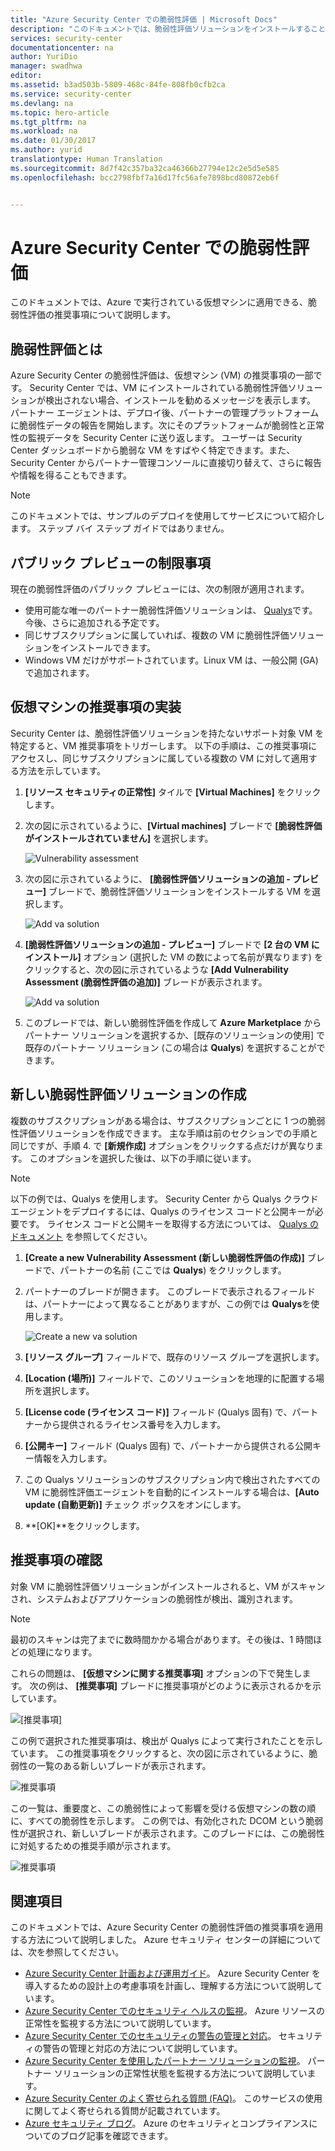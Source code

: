 ```yaml
---
title: "Azure Security Center での脆弱性評価 | Microsoft Docs"
description: "このドキュメントでは、脆弱性評価ソリューションをインストールすることによって仮想マシンを保護する、Azure Security Center での推奨事項について説明します。"
services: security-center
documentationcenter: na
author: YuriDio
manager: swadhwa
editor: 
ms.assetid: b3ad503b-5809-468c-84fe-808fb0cfb2ca
ms.service: security-center
ms.devlang: na
ms.topic: hero-article
ms.tgt_pltfrm: na
ms.workload: na
ms.date: 01/30/2017
ms.author: yurid
translationtype: Human Translation
ms.sourcegitcommit: 8d7f42c357ba32ca46366b27794e12c2e5d5e585
ms.openlocfilehash: bcc2798fbf7a16d17fc56afe7898bcd80872eb6f


---
```

# <a name="vulnerability-assessment-in-azure-security-center"></a>Azure Security Center での脆弱性評価
このドキュメントでは、Azure で実行されている仮想マシンに適用できる、脆弱性評価の推奨事項について説明します。

## <a name="what-is-vulnerability-assessment"></a>脆弱性評価とは
Azure Security Center の脆弱性評価は、仮想マシン (VM) の推奨事項の一部です。 Security Center では、VM にインストールされている脆弱性評価ソリューションが検出されない場合、インストールを勧めるメッセージを表示します。 パートナー エージェントは、デプロイ後、パートナーの管理プラットフォームに脆弱性データの報告を開始します。次にそのプラットフォームが脆弱性と正常性の監視データを Security Center に送り返します。 ユーザーは Security Center ダッシュボードから脆弱な VM をすばやく特定できます。また、Security Center からパートナー管理コンソールに直接切り替えて、さらに報告や情報を得ることもできます。

> [!NOTE]
> このドキュメントでは、サンプルのデプロイを使用してサービスについて紹介します。 ステップ バイ ステップ ガイドではありません。
>
>

## <a name="public-preview-limitations"></a>パブリック プレビューの制限事項
現在の脆弱性評価のパブリック プレビューには、次の制限が適用されます。

* 使用可能な唯一のパートナー脆弱性評価ソリューションは、 [Qualys](https://www.qualys.com/lp/azure)です。 今後、さらに追加される予定です。
* 同じサブスクリプションに属していれば、複数の VM に脆弱性評価ソリューションをインストールできます。
* Windows VM だけがサポートされています。Linux VM は、一般公開 (GA) で追加されます。

## <a name="implement-virtual-machine-recommendation"></a>仮想マシンの推奨事項の実装
Security Center は、脆弱性評価ソリューションを持たないサポート対象 VM を特定すると、VM 推奨事項をトリガーします。 以下の手順は、この推奨事項にアクセスし、同じサブスクリプションに属している複数の VM に対して適用する方法を示しています。

1. **[リソース セキュリティの正常性]** タイルで **[Virtual Machines]** をクリックします。
2. 次の図に示されているように、**[Virtual machines]** ブレードで **[脆弱性評価がインストールされていません]** を選択します。

    ![Vulnerability assessment](./media/security-center-vulnerability-assessment-recommendations/security-center-vulnerability-assessment-fig1.png)
3. 次の図に示されているように、 **[脆弱性評価ソリューションの追加 - プレビュー]** ブレードで、脆弱性評価ソリューションをインストールする VM を選択します。

    ![Add va solution](./media/security-center-vulnerability-assessment-recommendations/security-center-vulnerability-assessment-fig2.png)
4. **[脆弱性評価ソリューションの追加 - プレビュー]** ブレードで **[2 台の VM にインストール]** オプション (選択した VM の数によって名前が異なります) をクリックすると、次の図に示されているような **[Add Vulnerability Assessment (脆弱性評価の追加)]** ブレードが表示されます。

    ![Add va solution](./media/security-center-vulnerability-assessment-recommendations/security-center-vulnerability-assessment-fig3.png)
5. このブレードでは、新しい脆弱性評価を作成して **Azure Marketplace** からパートナー ソリューションを選択するか、[既存のソリューションの使用] で既存のパートナー ソリューション (この場合は **Qualys**) を選択することができます。

## <a name="create-a-new-vulnerability-assessment-solution"></a>新しい脆弱性評価ソリューションの作成
複数のサブスクリプションがある場合は、サブスクリプションごとに 1 つの脆弱性評価ソリューションを作成できます。 主な手順は前のセクションでの手順と同じですが、手順 4. で **[新規作成]** オプションをクリックする点だけが異なります。 このオプションを選択した後は、以下の手順に従います。

> [!NOTE]
> 以下の例では、Qualys を使用します。 Security Center から Qualys クラウド エージェントをデプロイするには、Qualys のライセンス コードと公開キーが必要です。 ライセンス コードと公開キーを取得する方法については、 [Qualys のドキュメント](https://community.qualys.com/docs/DOC-5823-deploying-qualys-cloud-agents-from-microsoft-azure-security-center) を参照してください。
>
>

1. **[Create a new Vulnerability Assessment (新しい脆弱性評価の作成)]** ブレードで、パートナーの名前 (ここでは **Qualys**) をクリックします。
2. パートナーのブレードが開きます。 このブレードで表示されるフィールドは、パートナーによって異なることがありますが、この例では **Qualys**を使用します。

    ![Create a new va solution](./media/security-center-vulnerability-assessment-recommendations/security-center-vulnerability-assessment-fig7-new2.png)
3. **[リソース グループ]** フィールドで、既存のリソース グループを選択します。
4. **[Location (場所)]** フィールドで、このソリューションを地理的に配置する場所を選択します。
5. **[License code (ライセンス コード)]** フィールド (Qualys 固有) で、パートナーから提供されるライセンス番号を入力します。
6. **[公開キー]** フィールド (Qualys 固有) で、パートナーから提供される公開キー情報を入力します。
7. この Qualys ソリューションのサブスクリプション内で検出されたすべての VM に脆弱性評価エージェントを自動的にインストールする場合は、**[Auto update (自動更新)]** チェック ボックスをオンにします。
8. **[OK]**をクリックします。

## <a name="review-recommendation"></a>推奨事項の確認
対象 VM に脆弱性評価ソリューションがインストールされると、VM がスキャンされ、システムおよびアプリケーションの脆弱性が検出、識別されます。

> [!NOTE]
> 最初のスキャンは完了までに数時間かかる場合があります。その後は、1 時間ほどの処理になります。
>
>

これらの問題は、 **[仮想マシンに関する推奨事項]** オプションの下で発生します。 次の例は、 **[推奨事項]** ブレードに推奨事項がどのように表示されるかを示しています。

![[推奨事項]](./media/security-center-vulnerability-assessment-recommendations/security-center-vulnerability-assessment-fig4.png)

この例で選択された推奨事項は、検出が Qualys によって実行されたことを示しています。 この推奨事項をクリックすると、次の図に示されているように、脆弱性の一覧のある新しいブレードが表示されます。

![推奨事項](./media/security-center-vulnerability-assessment-recommendations/security-center-vulnerability-assessment-fig5.png)

この一覧は、重要度と、この脆弱性によって影響を受ける仮想マシンの数の順に、すべての脆弱性を示します。 この例では、有効化された DCOM という脆弱性が選択され、新しいブレードが表示されます。このブレードには、この脆弱性に対処するための推奨手順が示されます。

![推奨事項](./media/security-center-vulnerability-assessment-recommendations/security-center-vulnerability-assessment-fig6.png)

## <a name="see-also"></a>関連項目
このドキュメントでは、Azure Security Center の脆弱性評価の推奨事項を適用する方法について説明しました。 Azure セキュリティ センターの詳細については、次を参照してください。

* [Azure Security Center 計画および運用ガイド](security-center-planning-and-operations-guide.md)。 Azure Security Center を導入するための設計上の考慮事項を計画し、理解する方法について説明しています。
* [Azure Security Center でのセキュリティ ヘルスの監視](security-center-monitoring.md)。 Azure リソースの正常性を監視する方法について説明しています。
* [Azure Security Center でのセキュリティの警告の管理と対応](security-center-managing-and-responding-alerts.md)。 セキュリティの警告の管理と対応の方法について説明しています。
* [Azure Security Center を使用したパートナー ソリューションの監視](security-center-partner-solutions.md)。 パートナー ソリューションの正常性状態を監視する方法について説明しています。
* [Azure Security Center のよく寄せられる質問 (FAQ)](security-center-faq.md)。 このサービスの使用に関してよく寄せられる質問が記載されています。
* [Azure セキュリティ ブログ](http://blogs.msdn.com/b/azuresecurity/)。 Azure のセキュリティとコンプライアンスについてのブログ記事を確認できます。



<!--HONumber=Jan17_HO3-->


